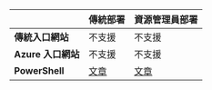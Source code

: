 |  | **傳統部署** | **資源管理員部署** |
| --- | --- | --- |
| **傳統入口網站** |不支援 |不支援 |
| **Azure 入口網站** |不支援 |不支援 |
| **PowerShell** |[文章](../articles/vpn-gateway/vpn-gateway-about-forced-tunneling.md) |[文章](../articles/vpn-gateway/vpn-gateway-forced-tunneling-rm.md) |

